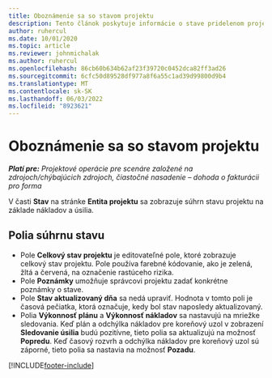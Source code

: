```yaml
---
title: Oboznámenie sa so stavom projektu
description: Tento článok poskytuje informácie o stave pridelenom projektom v aplikácii Dynamics 365 Project Operations.
author: ruhercul
ms.date: 10/01/2020
ms.topic: article
ms.reviewer: johnmichalak
ms.author: ruhercul
ms.openlocfilehash: 86cb60b634b62af23f39720c0452dca82ff3ad26
ms.sourcegitcommit: 6cfc50d89528df977a8f6a55c1ad39d99800d9b4
ms.translationtype: MT
ms.contentlocale: sk-SK
ms.lasthandoff: 06/03/2022
ms.locfileid: "8923621"
---
```

# <a name="understand-project-status"></a>Oboznámenie sa so stavom projektu

_**Platí pre:** Projektové operácie pre scenáre založené na zdrojoch/chýbajúcich zdrojoch, čiastočné nasadenie – dohoda o fakturácii pro forma_


V časti **Stav** na stránke **Entita projektu** sa zobrazuje súhrn stavu projektu na základe nákladov a úsilia.


## <a name="status-summary-fields"></a>Polia súhrnu stavu

- Pole **Celkový stav projektu** je editovateľné pole, ktoré zobrazuje celkový stav projektu. Pole používa farebné kódovanie, ako je zelená, žltá a červená, na označenie rastúceho rizika. 
- Pole **Poznámky** umožňuje správcovi projektu zadať konkrétne poznámky o stave. 
- Pole **Stav aktualizovaný dňa** sa nedá upraviť. Hodnota v tomto poli je časová pečiatka, ktorá označuje, kedy bol stav naposledy aktualizovaný.
- Polia **Výkonnosť plánu** a **Výkonnosť nákladov** sa nastavujú na mriežke sledovania. Keď plán a odchýlka nákladov pre koreňový uzol v zobrazení **Sledovanie úsilia** budú pozitívne, tieto polia sa aktualizujú na možnosť **Popredu**. Keď časový rozvrh a odchýlka nákladov pre koreňový uzol sú záporné, tieto polia sa nastavia na možnosť **Pozadu**.


[!INCLUDE[footer-include](../includes/footer-banner.md)]